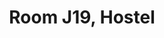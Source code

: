 ---
basin: 'Yes'
cudn: true
floor: Third
grade: 5
images:
- /room_database/images/h/j19_1.jpg
- /room_database/images/h/j19_2.jpg
- /room_database/images/h/j19_3.jpg
living_room: 'Yes'
location: Hostel
name: J19
network: Wired and Wireless
title: Room J19, Hostel
---